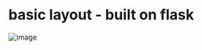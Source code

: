 # basic layout - built on flask
![image](https://github.com/David-K448/gpt-master-1/assets/65734575/3475b0c1-12fb-4d47-98c7-bc263457391a)
<p align="center">
  <img src="https://github.com/David-K448/gpt-master-1/assets/65734575/73c3589a-8e66-4eab-83c0-1e85758e8352" alt=""/>
</p>

